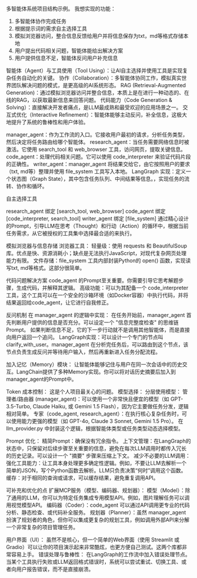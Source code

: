 多智能体系统项目结构示例。
我想实现的功能：
1. 多智能体协作完成任务
2. 根据提示词的需求自主选择工具
3. 模拟浏览器访问，整合信息反馈给用户并将信息保存为txt，md等格式存储本地
4. 用户提出代码相关问题，智能体能给出解决方案
5. 用户提供信息不足，智能体反问用户补充信息

智能体（Agent）与工具使用（Tool Using）：让AI自主选择并使用工具是实现复杂任务自动化的关键。
协作（Collaboration）：多智能体协同工作，模拟真实世界团队解决问题的模式，是更高级的AI系统形态。
RAG (Retrieval-Augmented Generation)：通过模拟浏览器访问并整合信息，本质上是在进行一种动态的、在线的RAG，以获取最新信息来回答问题。
代码能力（Code Generation & Solving）：直接解决开发者痛点，是LLM最成熟和最受欢迎的应用场景之一。
交互式优化（Interactive Refinement）：智能体能够主动反问，补全信息，这极大地提升了系统的鲁棒性和用户体验。

manager_agent：作为工作流的入口。它接收用户最初的请求，分析任务类型，然后决定将任务路由给哪个智能体。
research_agent：当任务需要网络信息时被激活。它使用 search_tool 和 web_browser 工具，访问网页，提取关键信息。
code_agent：处理代码相关问题。它可以使用 code_interpreter 来验证代码片段的正确性。
writer_agent：manager_agent 将结果交给它，由它按照用户的要求（txt, md等）整理并使用 file_system 工具写入本地。
LangGraph 实现：定义一个状态图（Graph State），其中包含任务队列、中间结果等信息。，实现任务的流转、协作和循环。

自主选择工具

research_agent 绑定 [search_tool, web_browser]
code_agent 绑定 [code_interpreter, search_tool]
writer_agent 绑定 [file_system]
通过精心设计的Prompt，引导LLM在思考（Thought）和行动（Action）的循环中，根据当前任务需求，从它被授权的工具集中选择最合适的来执行。

模拟浏览器与信息存储
浏览器工具：
轻量级：使用 requests 和 BeautifulSoup 库。优点是快、资源消耗小；缺点是无法执行JavaScript，对现代复杂网页处理能力有限。
文件存储：file_system 工具内部封装Python的 open() 函数，实现读写txt, md等格式。这部分很简单。

代码问题解决方案
code_agent 的Prompt至关重要。你需要引导它思考解题步骤，生成代码，并解释其逻辑。
高级功能：可以为其配备一个 code_interpreter 工具，这个工具可以在一个安全的沙箱环境（如Docker容器）中执行代码，并将结果返回给code_agent，让它进行自我修正。

反问机制
在 manager_agent 的逻辑中实现：
在任务开始前，manager_agent 首先判断用户提供的信息是否充分。可以设定一个 "信息完整度检查" 的思维链Prompt。
如果判断信息不足，它的下一步行动就不是调用其他智能体，而是直接向用户返回一个追问。
LangGraph实现：可以设计一个专门的节点叫 clarify_with_user。manager_agent 在分析完任务后，可以路由到这个节点，该节点负责生成反问并等待用户输入，然后再重新进入任务分配流程。

加入记忆（Memory）模块：
让智能体能够记住与用户在同一次会话中的历史交互。LangChain提供了多种Memory实现。你可以将对话历史摘要后加入到manager_agent的Prompt中。

Token 成本控制： 这是个人项目最关心的问题。
模型选择：
分层使用模型：
管理者/路由器 (manager_agent)：可以使用一个非常快且便宜的模型（如 GPT-3.5-Turbo, Claude Haiku, 或 Gemini 1.5 Flash），因为它主要做任务分发，逻辑相对简单。
专家（code_agent, research_agent）：在执行核心复杂任务时，可以使用能力更强的模型（如 GPT-4o, Claude 3 Sonnet, Gemini 1.5 Pro）。
在 llm_provider.py 中封装这个逻辑，根据智能体类型或任务类型动态选择模型。

Prompt 优化：
精简Prompt：确保没有冗余指令。
上下文管理：在LangGraph的状态中，只保留对后续步骤至关重要的信息，避免在每次LLM调用时都传入冗长的历史记录。可以设计一个 "摘要" 步骤来压缩上下文。
减少不必要的LLM调用：
强化工具能力：让工具本身处理更多确定性逻辑。例如，不要让LLM去解析一个简单的JSON，写个Python函数去解析。LLM只负责决策“何时”调用这个函数。
缓存：对于相同的查询或请求，可以缓存结果，避免重复调用API。


可补充和优化的点
扩展MCP服务（模型、编码器、规划器）：
模型（Model）：除了通用的LLM，你可以为特定任务集成专用模型API。例如，图片理解任务可以调用视觉模型API。
编码器（Coder）：code_agent 可以通过API调用更专业的代码分析、静态检查、或代码补全服务。
规划器（Planner）：虽然 manager_agent 扮演了规划者的角色，但你可以集成更复杂的规划工具，例如调用外部API来分解一个非常复杂的项目管理任务。

用户界面（UI）：
虽然不是核心，但一个简单的Web界面（使用 Streamlit 或 Gradio）可以让你的项目演示起来非常酷炫，也更方便自己测试。这两个库都非常容易上手。
错误处理与鲁棒性：
在LangGraph的工作流中加入错误处理节点。当某个工具执行失败或LLM返回格式错误时，系统可以尝试重试、切换工具、或者向用户报告错误，而不是直接崩溃。